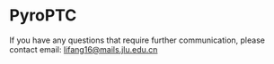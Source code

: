 # PyroPTC
If you have any questions that require further communication, please contact email: lifang16@mails.jlu.edu.cn
